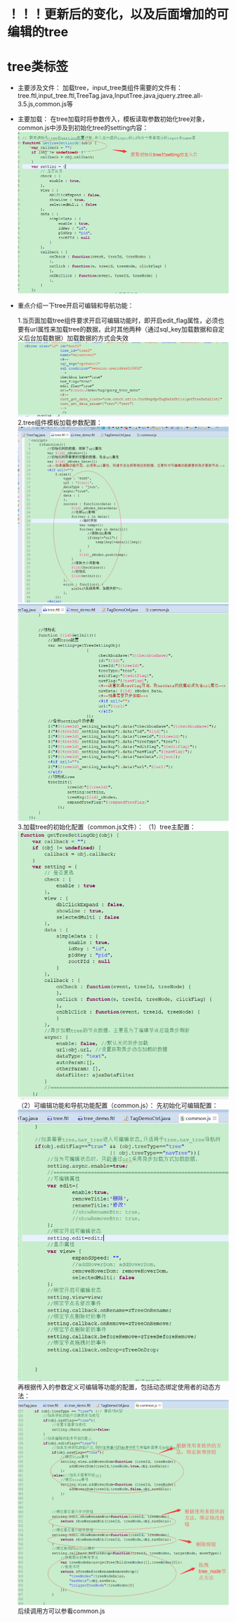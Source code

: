 # ！！！更新后的变化，以及后面增加的可编辑的tree

# tree类标签

* 主要涉及文件：
  加载tree，input\_tree类组件需要的文件有：tree.ftl,input\_tree.ftl,TreeTag.java,InputTree.java,jquery.ztree.all-3.5.js,common.js等
* 主要加载：
  在tree加载时将参数传入，模板读取参数初始化tree对象，common.js中涉及到初始化tree的setting内容：
  ![](/assets/frontDoc_tree1.png)
  
* 重点介绍一下tree开启可编辑和导航功能：
  
  1.当页面加载tree组件要求开启可编辑功能时，即开启edit_flag属性，必须也要有url属性来加载tree的数据，此时其他两种（通过sql_key加载数据和自定义后台加载数据）加载数据的方式会失效
  ![](/assets/tree_edit_1.png)
  2.tree组件模板加载参数配置：
  ![](/assets/tree_edit_2.png)
  ![](/assets/tree_edit_3.png)
  3.加载tree的初始化配置（common.js文件）：
  （1）tree主配置：
  ![](/assets/tree_edit_4.png)
  （2）可编辑功能和导航功能配置（common.js）：
  先初始化可编辑配置：
  ![](/assets/tree_edit_5.png)
  再根据传入的参数定义可编辑等功能的配置，包括动态绑定使用者的动态方法：
  ![](/assets/tree_edit_6.png)
  后续调用方可以参看common.js



